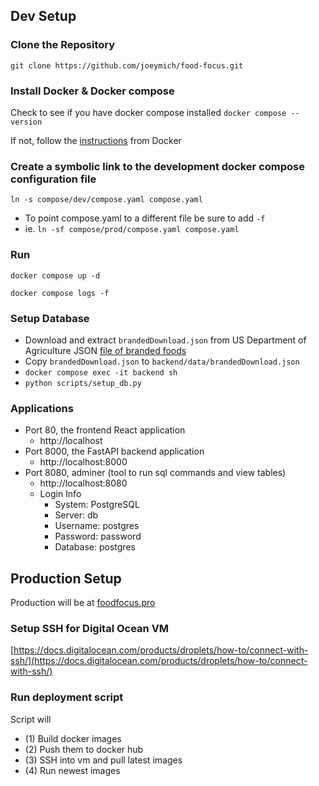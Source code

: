 ## Dev Setup

### Clone the Repository
`git clone https://github.com/joeymich/food-focus.git`

### Install Docker & Docker compose
Check to see if you have docker compose installed `docker compose --version`

If not, follow the [instructions](https://docs.docker.com/compose/install/) from Docker

### Create a symbolic link to the development docker compose configuration file
`ln -s compose/dev/compose.yaml compose.yaml`
- To point compose.yaml to a different file be sure to add `-f`
- ie. `ln -sf compose/prod/compose.yaml compose.yaml`

### Run 
`docker compose up -d`

`docker compose logs -f`

### Setup Database
- Download and extract `brandedDownload.json` from US Department of Agriculture JSON [file of branded foods](https://fdc.nal.usda.gov/fdc-datasets/FoodData_Central_branded_food_json_2024-04-18.zip)
- Copy `brandedDownload.json` to `backend/data/brandedDownload.json`
- `docker compose exec -it backend sh`
- `python scripts/setup_db.py`

### Applications
- Port 80, the frontend React application
  - http://localhost
- Port 8000, the FastAPI backend application
  - http://localhost:8000
- Port 8080, adminer (tool to run sql commands and view tables)
  - http://localhost:8080
  - Login Info
    - System: PostgreSQL
    - Server: db
    - Username: postgres
    - Password: password
    - Database: postgres


## Production Setup
Production will be at [foodfocus.pro](https://foodfocus.pro)

### Setup SSH for Digital Ocean VM
[https://docs.digitalocean.com/products/droplets/how-to/connect-with-ssh/](https://docs.digitalocean.com/products/droplets/how-to/connect-with-ssh/)

### Run deployment script
Script will
- (1) Build docker images
- (2) Push them to docker hub
- (3) SSH into vm and pull latest images
- (4) Run newest images
